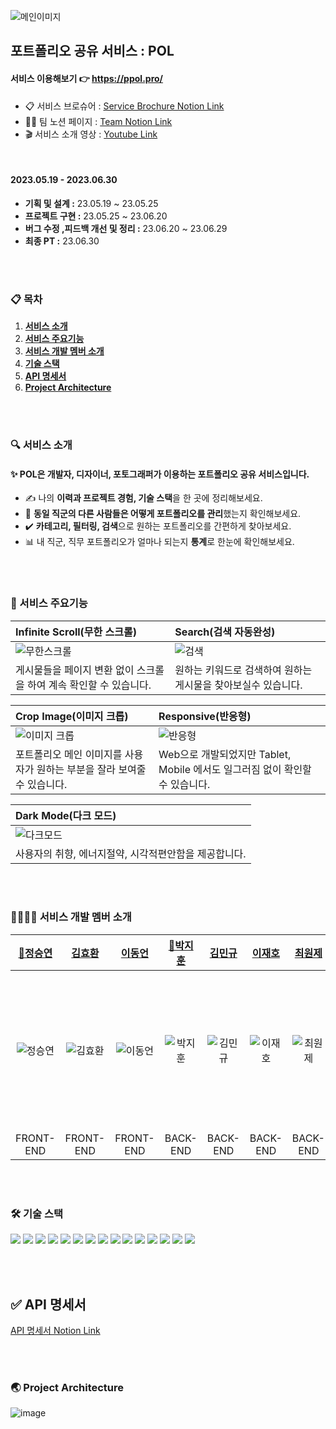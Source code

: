 

![메인이미지](https://github.com/OurPortfolio/FE/assets/108606678/32f89718-f610-4b36-829e-8fc9ea5455a4)


## 포트폴리오 공유 서비스 : POL


#### 서비스 이용해보기 👉 https://ppol.pro/

- 📋 서비스 브로슈어 : [Service Brochure Notion Link](https://teamsparta.notion.site/POL-6-f6f92f3e7ad5412ab193b929b5c1b9b3)
- 💁‍♀️ 팀 노션 페이지 : [Team Notion Link](https://www.notion.so/POL-f08e011316134cd9976cea479c96a84b)
- 🎬 서비스 소개 영상 : [Youtube Link](https://www.youtube.com/watch?v=ui-9bUsZDSM)

<br/>

#### 2023.05.19 - 2023.06.30
- **기획 및 설계 :** 23.05.19 ~ 23.05.25
- **프로젝트 구현 :** 23.05.25 ~ 23.06.20
- **버그 수정 ,피드백 개선 및 정리 :** 23.06.20 ~ 23.06.29
- **최종 PT :** 23.06.30

<br/>
<br/>

### 📋 목차

1. [**서비스 소개**](#2)
2. [**서비스 주요기능**](#4)
3. [**서비스 개발 멤버 소개**](#5)
4. [**기술 스택**](#6)
5. [**API 명세서**](#7)
6. [**Project Architecture**](#8)

<br/>
<br/>



<div id="2"></div>

### 🔍 서비스 소개

#### ✨ POL은 개발자, 디자이너, 포토그래퍼가 이용하는 포트폴리오 공유 서비스입니다.

- ✍️ 나의 **이력과 프로젝트 경험, 기술 스택**을 한 곳에 정리해보세요.
- 👀 **동일 직군의 다른 사람들은 어떻게 포트폴리오를 관리**했는지 확인해보세요.
- ✔️ **카테고리, 필터링, 검색**으로 원하는 포트폴리오를 간편하게 찾아보세요.
- 📊 내 직군, 직무 포트폴리오가 얼마나 되는지 **통계**로 한눈에 확인해보세요.




<div id="3"></div>


<br/>
<br/>



<div id="4"></div>

### 📲 서비스 주요기능

| Infinite Scroll(무한 스크롤) | Search(검색 자동완성) |
| :-------- |:------|
|  ![무한스크롤](https://github.com/OurPortfolio/FE/assets/108606678/2f2527d2-6df0-4f39-91d8-e1736c8f6dea)  | ![검색](https://github.com/OurPortfolio/FE/assets/108606678/2ab24f84-10ac-4b95-a6a9-48bae2c0e33f)  | 
| 게시물들을 페이지 변환 없이 스크롤을 하여 계속 확인할 수 있습니다.   | 원하는 키워드로 검색하여 원하는 게시물을 찾아보실수 있습니다.  |

| Crop Image(이미지 크롭) | Responsive(반응형) | 
| :-------- |:------|
| ![이미지 크롭](https://github.com/OurPortfolio/FE/assets/108606678/4e4b5c99-eb3f-4b0d-b7c1-692b392c3288)  | ![반응형](https://github.com/OurPortfolio/FE/assets/108606678/cd2e4f96-a991-44e9-ba18-f7f4c1480f7e) | 
|  포트폴리오 메인 이미지를 사용자가 원하는 부분을 잘라 보여줄수 있습니다.  | Web으로 개발되었지만 Tablet, Mobile 에서도 일그러짐 없이 확인할 수 있습니다.  |

| Dark Mode(다크 모드) |
| :-------- |
|![다크모드](https://github.com/OurPortfolio/FE/assets/108606678/3d274983-acee-4d9b-8455-36035f995f01) | 
| 사용자의 취향, 에너지절약, 시각적편안함을 제공합니다.   |

<br/>
<br/>

<div id="5"></div>

### 👩‍👩‍👧‍👧 서비스 개발 멤버 소개
|             [🚩정승연](https://github.com/xxyeon129)             |             [김효환](https://github.com/HyoHwanKim)              |             [이동언](https://github.com/Undong00)              |              [🚩박지훈](https://github.com/bbakzi)               |              [김민규](https://github.com/kmg0485)              |               [이재호](https://github.com/spainclub)               |              [최원제](https://github.com/co-ze)              |              [최혜민](https://github.com/OurPortfolio/FE/assets/108606678/3d9c3e9d-8245-436b-9da5-fa5fc4e8abae)              |
|:-------------------------------------------------------------:|:-------------------------------------------------------------:|:-------------------------------------------------------------:|:-------------------------------------------------------------:|:------------------------------------------------------------:|:-------------------------------------------------------------:|:-------------------------------------------------------------:|:-------------------------------------------------------------:|
| ![정승연](https://avatars.githubusercontent.com/u/102347529?v=4) | ![김효환](https://avatars.githubusercontent.com/u/108606678?v=4) | ![이동언](https://avatars.githubusercontent.com/u/112850163?v=4) | ![박지훈](https://avatars.githubusercontent.com/u/128371819?v=4) | ![김민규](https://avatars.githubusercontent.com/u/108252926?v=4) | ![이재호](https://avatars.githubusercontent.com/u/125551746?v=4) | ![최원제](https://avatars.githubusercontent.com/u/105447265?v=4) |<img width="250" alt="최혜민" src="https://github.com/OurPortfolio/BE/assets/108252926/60fb3a94-4db0-4002-a6a2-a4f50a529448"> |
|                           FRONT-END                           |                           FRONT-END                           |                           FRONT-END                           |                           BACK-END                            |                           BACK-END                           |                           BACK-END                            |                           BACK-END                            |                           Designer                            |
<br/>
<br/>





<div id="6"></div>

### 🛠 기술 스택

<img src="https://img.shields.io/badge/typescript-3178C6?style=for-the-badge&logo=typescript&logoColor=white"/> <img src="https://img.shields.io/badge/react-61DAFB?style=for-the-badge&logo=react&logoColor=white"/> <img src="https://img.shields.io/badge/recoil-0000FF?style=for-the-badge&logo=recoil&logoColor=white"/> <img src="https://img.shields.io/badge/reactquery-FF4154?style=for-the-badge&logo=reactquery&logoColor=white"/> <img src="https://img.shields.io/badge/axios-5A29E4?style=for-the-badge&logo=axios&logoColor=white"/> <img src="https://img.shields.io/badge/styledcomponents-DB7093?style=for-the-badge&logo=styledcomponents&logoColor=white"/> <img src="https://img.shields.io/badge/reactrouter-CA4245?style=for-the-badge&logo=reactrouter&logoColor=white"/> <img src="https://img.shields.io/badge/JWT-Decoder-FF6C37?style=for-the-badge&logoColor=white"/> <img src="https://img.shields.io/badge/react-datepicker-61DAFB?style=for-the-badge&logoColor=white"/> <img src="https://img.shields.io/badge/react-observer-61DAFB?style=for-the-badge&logoColor=white"/> <img src="https://img.shields.io/badge/AmazonS3-569A31?style=for-the-badge&logo=AmazonS3&logoColor=white"/> <img src="https://img.shields.io/badge/CloudFront-527FFF?style=for-the-badge&logoColor=white"/> <img src="https://img.shields.io/badge/AWS Route 53-FF6C37?style=for-the-badge&logoColor=white"> <img src="https://img.shields.io/badge/github-181717?style=for-the-badge&logo=github&logoColor=white"/>  <img src="https://img.shields.io/badge/git-F05032?style=for-the-badge&logo=git&logoColor=white"/> 

<br/>
<br/>



<div id="7"></div>

## ✅ API 명세서
[API 명세서 Notion Link](https://www.notion.so/API-323ae58c531c455cbdd5409fe63bee3f)


<br/>
<br/>



<div id="8"></div>

### 🌏 Project Architecture
![image](https://github.com/OurPortfolio/BE/assets/108252926/7e2c6d19-0a10-4b58-b19c-e5335ae057c0)

<br/>
<br/>

<div id="9"></div>


